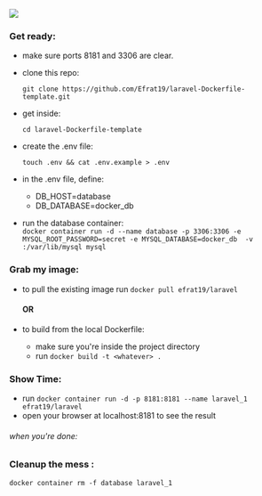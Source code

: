 <span align="right"><img src="https://laravel.com/assets/img/components/logo-laravel.svg"></span>
<p align="center"></p>

### Get ready:
- make sure ports 8181 and 3306 are clear.
- clone this repo: 

   `git clone https://github.com/Efrat19/laravel-Dockerfile-template.git`
- get inside:
 
    `cd laravel-Dockerfile-template`
- create the .env file: 

    `touch .env && cat .env.example > .env`
- in the .env file, define:
   - DB_HOST=database
   - DB_DATABASE=docker_db
- run the database container:  
    `docker container run -d --name database -p 3306:3306
     -e MYSQL_ROOT_PASSWORD=secret
      -e MYSQL_DATABASE=docker_db 
      -v :/var/lib/mysql mysql`

### Grab my image:
- to pull the existing image
  run `docker pull efrat19/laravel`
  #### OR
  
- to build from the local Dockerfile:
  - make sure you're inside the project directory
  -  run `docker build -t <whatever> .`
  
### Show Time:
- run `docker container run -d -p 8181:8181 --name laravel_1 efrat19/laravel`
- open your browser at localhost:8181 to see the result


###### when you're done:
### Cleanup the mess :
`docker container rm -f database laravel_1`
